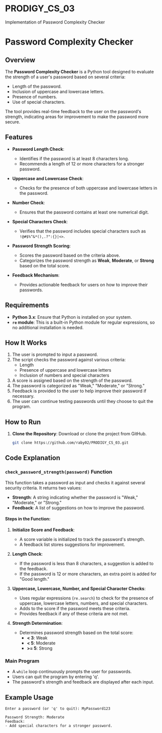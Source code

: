 # PRODIGY_CS_03
Implementation of Password Complexity Checker
# Password Complexity Checker

## Overview
The **Password Complexity Checker** is a Python tool designed to evaluate the strength of a user's password based on several criteria:
- Length of the password.
- Inclusion of uppercase and lowercase letters.
- Presence of numbers.
- Use of special characters.

The tool provides real-time feedback to the user on the password's strength, indicating areas for improvement to make the password more secure.

## Features
- **Password Length Check**: 
  - Identifies if the password is at least 8 characters long.
  - Recommends a length of 12 or more characters for a stronger password.

- **Uppercase and Lowercase Check**:
  - Checks for the presence of both uppercase and lowercase letters in the password.
  
- **Number Check**:
  - Ensures that the password contains at least one numerical digit.
  
- **Special Characters Check**:
  - Verifies that the password includes special characters such as `!@#$%^&*(),.?":{}|<>`.

- **Password Strength Scoring**:
  - Scores the password based on the criteria above.
  - Categorizes the password strength as **Weak**, **Moderate**, or **Strong** based on the total score.
  
- **Feedback Mechanism**:
  - Provides actionable feedback for users on how to improve their passwords.
 
## Requirements
- **Python 3.x**: Ensure that Python is installed on your system.
- **`re` module**: This is a built-in Python module for regular expressions, so no additional installation is needed.

## How It Works
1. The user is prompted to input a password.
2. The script checks the password against various criteria:
   - Length
   - Presence of uppercase and lowercase letters
   - Inclusion of numbers and special characters
3. A score is assigned based on the strength of the password.
4. The password is categorized as "Weak," "Moderate," or "Strong."
5. Feedback is provided to the user to help improve their password if necessary.
6. The user can continue testing passwords until they choose to quit the program.

## How to Run
1. **Clone the Repository**: Download or clone the project from GitHub.
   ```bash
   git clone https://github.com/raby02/PRODIGY_CS_03.git
   
## Code Explanation

### `check_password_strength(password)` Function
This function takes a password as input and checks it against several security criteria. It returns two values:
- **Strength**: A string indicating whether the password is "Weak," "Moderate," or "Strong."
- **Feedback**: A list of suggestions on how to improve the password.

#### Steps in the Function:
1. **Initialize Score and Feedback**:
   - A score variable is initialized to track the password's strength.
   - A feedback list stores suggestions for improvement.

2. **Length Check**:
   - If the password is less than 8 characters, a suggestion is added to the feedback.
   - If the password is 12 or more characters, an extra point is added for "Good length."

3. **Uppercase, Lowercase, Number, and Special Character Checks**:
   - Uses regular expressions (`re.search`) to check for the presence of uppercase, lowercase letters, numbers, and special characters.
   - Adds to the score if the password meets these criteria.
   - Provides feedback if any of these criteria are not met.

4. **Strength Determination**:
   - Determines password strength based on the total score:
     - **< 3**: Weak
     - **< 5**: Moderate
     - **>= 5**: Strong

### Main Program
- A `while` loop continuously prompts the user for passwords.
- Users can quit the program by entering 'q'.
- The password's strength and feedback are displayed after each input.

## Example Usage
```plaintext
Enter a password (or 'q' to quit): MyPassword123

Password Strength: Moderate
Feedback:
- Add special characters for a stronger password.

